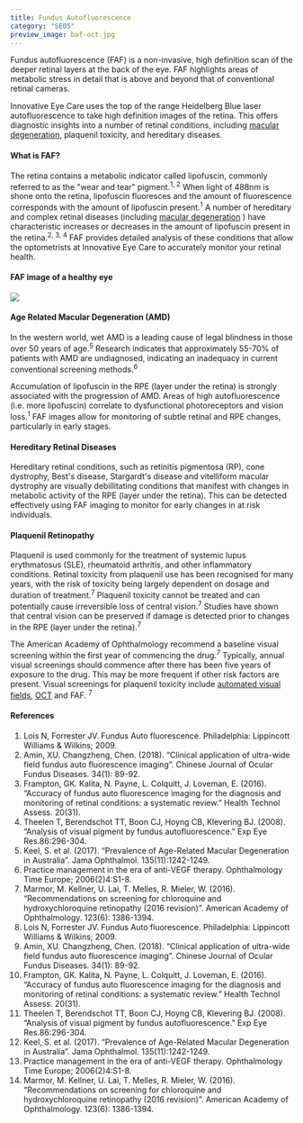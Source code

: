 ```yaml
---
title: Fundus Autofluorescence
category: "SE05"
preview_image: baf-oct.jpg
---
```


<div class="employee-heading">
<p>Fundus autofluorescence (FAF) is a non-invasive, high definition scan of the deeper retinal layers at the back of the eye. FAF highlights areas of metabolic stress in detail that is above and beyond that of conventional retinal cameras. 
<p>Innovative Eye Care uses the top of the range Heidelberg Blue laser autofluorescence to take high definition images of the retina. This offers diagnostic insights into a number of retinal conditions, including <a href="/what-we-do-macular-degeneration/">macular degeneration</a>, plaquenil toxicity,
and hereditary diseases. 
</div>

#### What is FAF?

The retina contains a metabolic indicator called lipofuscin, commonly referred to as the "wear and tear" pigment.<sup>1, 2</sup> When light of 488nm is shone onto the retina, lipofuscin fluoresces and the amount of fluorescence corresponds with the amount of lipofuscin present.<sup>1</sup> A number of hereditary and complex retinal diseases (including [macular degeneration](https://innovativeeyecare.com.au/what-we-do/macular-degeneration/) ) have characteristic increases or decreases in the amount of lipofuscin present in the retina.<sup>2, 3, 4</sup> FAF provides detailed analysis of these conditions that allow the optometrists at Innovative Eye Care to accurately monitor your retinal health.

#### FAF image of a healthy eye

![](/uploads/faf.jpg)

#### Age Related Macular Degeneration (AMD)

In the western world, wet AMD is a leading cause of legal blindness in those over 50 years of age.<sup>5</sup> Research indicates that approximately 55-70% of patients with AMD are undiagnosed, indicating an inadequacy in current conventional screening methods.<sup>6</sup>

Accumulation of lipofuscin in the RPE (layer under the retina) is strongly associated with the progression of AMD. Areas of high autofluorescence (i.e. more lipofuscin) correlate to dysfunctional photoreceptors and vision loss.<sup>1</sup> FAF images allow for monitoring of subtle retinal and RPE changes, particularly in early stages.

#### Hereditary Retinal Diseases

Hereditary retinal conditions, such as retinitis pigmentosa (RP), cone dystrophy, Best's disease, Stargardt's disease and vitelliform macular dystrophy are visually debillitating conditions that manifest with changes in metabolic activity of the RPE (layer under the retina). This can be detected effectively using FAF imaging to monitor for early changes in at risk individuals.

#### Plaquenil Retinopathy

Plaquenil is used commonly for the treatment of systemic lupus erythmatosus (SLE), rheumatoid arthritis, and other inflammatory conditions. Retinal toxicity from plaquenil use has been recognised for many years, with the risk of toxicity being largely dependent on dosage and duration of treatment.<sup>7</sup> Plaquenil toxicity cannot be treated and can potentially cause irreversible loss of central vision.<sup>7</sup> Studies have shown that central vision can be preserved if damage is detected prior to changes in the RPE (layer under the retina).<sup>7</sup>

The American Academy of Ophthalmology recommend a baseline visual screening within the first year of commencing the drug.<sup>7</sup> Typically, annual visual screenings should commence after there has been five years of exposure to the drug. This may be more frequent if other risk factors are present. Visual screenings for plaquenil toxicity include [automated visual fields](https://innovativeeyecare.com.au/what-we-do/visual-field-testing/https://innovativeeyecare.com.au/what-we-do/visual-field-testing/), [OCT](https://innovativeeyecare.com.au/what-we-do/oct/https://innovativeeyecare.com.au/what-we-do/oct/) and FAF. <sup>7</sup>

#### References

1. Lois N, Forrester JV. Fundus Auto fluorescence. Philadelphia: Lippincott Williams & Wilkins; 2009.
2. Amin, XU. Changzheng, Chen. (2018). “Clinical application of ultra-wide field fundus auto fluorescence imaging”. Chinese Journal of Ocular Fundus Diseases. 34(1): 89-92.
3. Frampton, GK. Kalita, N. Payne, L. Colquitt, J. Loveman, E. (2016). “Accuracy of fundus auto fluorescence imaging for the diagnosis and monitoring of retinal conditions: a systematic review.” Health Technol Assess. 20(31).
4. Theelen T, Berendschot TT, Boon CJ, Hoyng CB, Klevering BJ. (2008). “Analysis of visual pigment by fundus autofluorescence.” Exp Eye Res.86:296-304.
5. Keel, S. et al. (2017). “Prevalence of Age-Related Macular Degeneration in Australia”. Jama Ophthalmol. 135(11):1242-1249.
6. Practice management in the era of anti-VEGF therapy. Ophthalmology Time Europe; 2006(2)4:S1-8.
7. Marmor, M. Kellner, U. Lai, T. Melles, R. Mieler, W. (2016). “Recommendations on screening for chloroquine and hydroxychloroquine retinopathy (2016 revision)”. American Academy of Ophthalmology. 123(6): 1386-1394.
8. Lois N, Forrester JV. Fundus Auto fluorescence. Philadelphia: Lippincott Williams & Wilkins; 2009.
9. Amin, XU. Changzheng, Chen. (2018). “Clinical application of ultra-wide field fundus auto fluorescence imaging”. Chinese Journal of Ocular Fundus Diseases. 34(1): 89-92.
10. Frampton, GK. Kalita, N. Payne, L. Colquitt, J. Loveman, E. (2016). “Accuracy of fundus auto fluorescence imaging for the diagnosis and monitoring of retinal conditions: a systematic review.” Health Technol Assess. 20(31).
11. Theelen T, Berendschot TT, Boon CJ, Hoyng CB, Klevering BJ. (2008). “Analysis of visual pigment by fundus autofluorescence.” Exp Eye Res.86:296-304.
12. Keel, S. et al. (2017). “Prevalence of Age-Related Macular Degeneration in Australia”. Jama Ophthalmol. 135(11):1242-1249.
13. Practice management in the era of anti-VEGF therapy. Ophthalmology Time Europe; 2006(2)4:S1-8.
14. Marmor, M. Kellner, U. Lai, T. Melles, R. Mieler, W. (2016). “Recommendations on screening for chloroquine and hydroxychloroquine retinopathy (2016 revision)”. American Academy of Ophthalmology. 123(6): 1386-1394.
